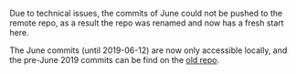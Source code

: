 Due to technical issues, the commits of June could not be pushed to the remote repo, as a result the repo was renamed and now has a fresh start here.

The June commits (until 2019-06-12) are now only accessible locally, and the pre-June 2019 commits can be find on the [old repo](https://github.com/psyguy/Thesis-Codes-old).
